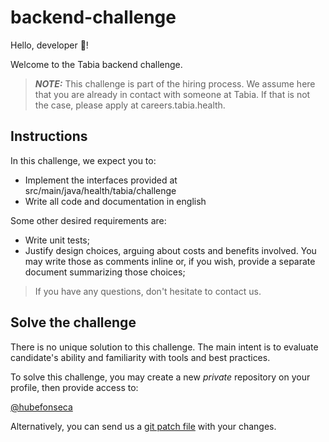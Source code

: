 # backend-challenge

Hello, developer :wave:!

Welcome to the Tabia backend challenge.

> **_NOTE:_** This challenge is part of the hiring process. We assume here that you are already in contact with someone at Tabia. If that is not the case, please apply at careers.tabia.health.

## Instructions

In this challenge, we expect you to:

- Implement the interfaces provided at src/main/java/health/tabia/challenge
- Write all code and documentation in english

Some other desired requirements are:

- Write unit tests;
- Justify design choices, arguing about costs and benefits involved. You may write those as comments inline or, if you wish, provide a separate document summarizing those choices;

> If you have any questions, don't hesitate to contact us.

## Solve the challenge

There is no unique solution to this challenge. The main intent is to evaluate candidate's ability and familiarity with tools and best practices.

To solve this challenge, you may create a new *private* repository on your profile, then provide access to:

[@hubefonseca](https://github.com/hubefonseca)

Alternatively, you can send us a [git patch file](https://www.devroom.io/2009/10/26/how-to-create-and-apply-a-patch-with-git/) with your changes.
